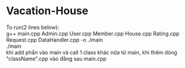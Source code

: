 # Vacation-House
To run(2 lines below): <br />
g++ main.cpp Admin.cpp User.cpp Member.cpp House.cpp Rating.cpp Request.cpp DataHandler.cpp -o ./main<br />
./main <br />
khi add phần vào main và call 1 class khác nữa từ main, khi thêm dòng "className".cpp vào đằng sau main.cpp <br />
